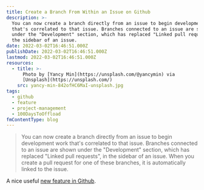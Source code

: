 ```yaml
---
title: Create a Branch From Within an Issue on Github
description: >-
  You can now create a branch directly from an issue to begin development work
  that's correlated to that issue. Branches connected to an issue are shown
  under the "Development" section, which has replaced "Linked pull requests", in
  the sidebar of an issue.
date: 2022-03-02T16:46:51.000Z
publishDate: 2022-03-02T16:46:51.000Z
lastmod: 2022-03-02T16:46:51.000Z
resources:
  - title: >-
      Photo by [Yancy Min](https://unsplash.com/@yancymin) via
      [Unsplash](https://unsplash.com/)
    src: yancy-min-842ofHC6MaI-unsplash.jpg
tags:
  - github
  - feature
  - project-management
  - 100DaysToOffload
fmContentType: blog
---
```


> You can now create a branch directly from an issue to begin development work that's correlated to that issue. Branches connected to an issue are shown under the "Development" section, which has replaced "Linked pull requests", in the sidebar of an issue. When you create a pull request for one of these branches, it is automatically linked to the issue.

A nice useful [new feature in Github](https://github.blog/changelog/2022-03-02-create-a-branch-for-an-issue/).
